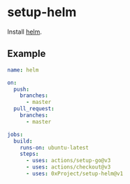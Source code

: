 # setup-helm

Install [helm](https://helm.sh/).

## Example

```yaml
name: helm

on:
  push:
    branches:
      - master
  pull_request:
    branches:
      - master

jobs:
  build:
    runs-on: ubuntu-latest
    steps:
      - uses: actions/setup-go@v3
      - uses: actions/checkout@v3
      - uses: 0xProject/setup-helm@v1
```
